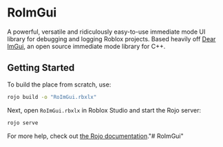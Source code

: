 # RoImGui
A powerful, versatile and ridiculously easy-to-use immediate mode UI library for debugging and logging Roblox projects. Based heavily off [Dear ImGui](https://github.com/ocornut/imgui/), an open source immediate mode library for C++.

## Getting Started
To build the place from scratch, use:

```bash
rojo build -o "RoImGui.rbxlx"
```

Next, open `RoImGui.rbxlx` in Roblox Studio and start the Rojo server:

```bash
rojo serve
```

For more help, check out [the Rojo documentation](https://rojo.space/docs)."# RoImGui" 
